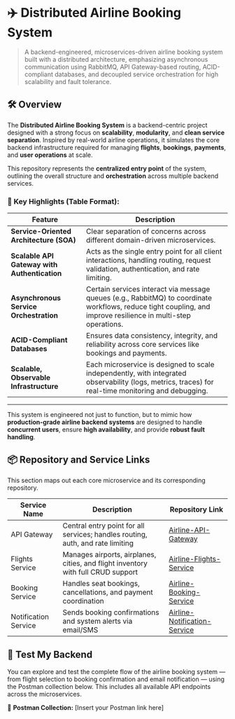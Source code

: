 # ✈️ Distributed Airline Booking System
> A backend-engineered, microservices-driven airline booking system built with a distributed architecture, emphasizing asynchronous communication using RabbitMQ, API Gateway-based routing, ACID-compliant databases, and decoupled service orchestration for high scalability and fault tolerance.

## 🛠️ Overview
The **Distributed Airline Booking System** is a backend-centric project designed with a strong focus on **scalability**, **modularity**, and **clean service separation**. Inspired by real-world airline operations, it simulates the core backend infrastructure required for managing **flights**, **bookings**, **payments**, and **user operations** at scale.

This repository represents the **centralized entry point** of the system, outlining the overall structure and **orchestration** across multiple backend services.

### 🔑 Key Highlights (Table Format):

| Feature                               | Description                                                                                                                                                      |
|---------------------------------------|------------------------------------------------------------------------------------------------------------------------------------------------------------------|
| **Service-Oriented Architecture (SOA)**        | Clear separation of concerns across different domain-driven microservices.                                                                                         |
| **Scalable API Gateway with Authentication**   | Acts as the single entry point for all client interactions, handling routing, request validation, authentication, and rate limiting.                              |
| **Asynchronous Service Orchestration**        | Certain services interact via message queues (e.g., RabbitMQ) to coordinate workflows, reduce tight coupling, and improve resilience in multi-step operations.    |
| **ACID-Compliant Databases**                  | Ensures data consistency, integrity, and reliability across core services like bookings and payments.                                                             |
| **Scalable, Observable Infrastructure**       | Each microservice is designed to scale independently, with integrated observability (logs, metrics, traces) for real-time monitoring and debugging.               |

---

This system is engineered not just to function, but to mimic how **production-grade airline backend systems** are designed to handle **concurrent users**, ensure **high availability**, and provide **robust fault handling**.

## 📦 Repository and Service Links
This section maps out each core microservice and its corresponding repository.

| Service Name              | Description                            | Repository Link                                                |
|--------------------------|----------------------------------------|----------------------------------------------------------------|
| API Gateway              | Central entry point for all services; handles routing, auth, and rate limiting | [Airline-API-Gateway](https://github.com/Himu336/Airline-API-Gateway) |
| Flights Service          | Manages airports, airplanes, cities, and flight inventory with full CRUD support | [Airline-Flights-Service](https://github.com/Himu336/Airline-Flights-Service) |
| Booking Service          | Handles seat bookings, cancellations, and payment coordination | [Airline-Booking-Service](https://github.com/Himu336/Airline-Booking-Service) |
| Notification Service     | Sends booking confirmations and system alerts via email/SMS | [Airline-Notification-Service](https://github.com/Himu336/Airline-Notification-Service) |

## 🚀 Test My Backend
You can explore and test the complete flow of the airline booking system — from flight selection to booking confirmation and email notification — using the Postman collection below. This includes all available API endpoints across the microservices.

🔗 **Postman Collection:** [Insert your Postman link here]
